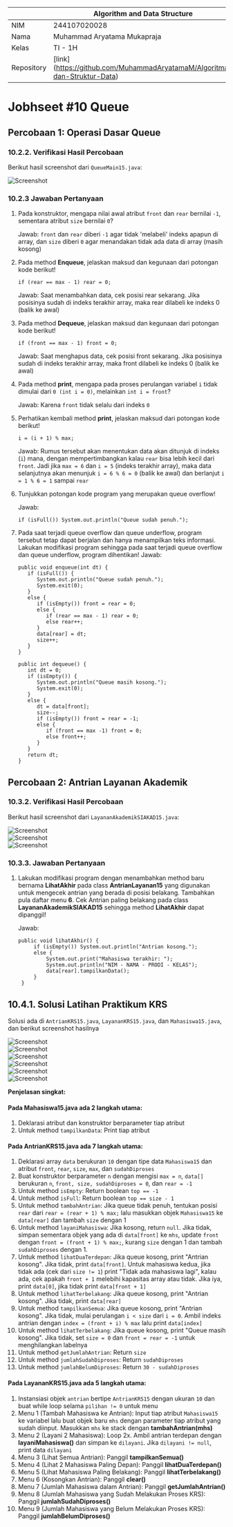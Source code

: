 |            | Algorithm and Data Structure                                              |
| ---------- | ------------------------------------------------------------------------- |
| NIM        | 244107020028                                                              |
| Nama       | Muhammad Aryatama Mukapraja                                               |
| Kelas      | TI - 1H                                                                   |
| Repository | [link] (https://github.com/MuhammadAryatamaM/Algoritma-dan-Struktur-Data) |

# Jobhseet #10 Queue

## Percobaan 1: Operasi Dasar Queue

### 10.2.2. Verifikasi Hasil Percobaan

Berikut hasil screenshot dari `QueueMain15.java`:

![Screenshot](img/1a.png)

### 10.2.3 Jawaban Pertanyaan

1. Pada konstruktor, mengapa nilai awal atribut `front` dan `rear` bernilai `-1`, sementara atribut `size` bernilai `0`? <p>
   Jawab: `front` dan `rear` diberi `-1` agar tidak 'melabeli' indeks apapun di array, dan `size` diberi `0` agar menandakan tidak ada data di array (masih kosong)
2. Pada method **Enqueue**, jelaskan maksud dan kegunaan dari potongan kode berikut! <p>
   ```
   if (rear == max - 1) rear = 0;
   ```
   Jawab: Saat menambahkan data, cek posisi rear sekarang. Jika posisinya sudah di indeks terakhir array, maka rear dilabeli ke indeks 0 (balik ke awal)
3. Pada method **Dequeue**, jelaskan maksud dan kegunaan dari potongan kode berikut!
   ```
   if (front == max - 1) front = 0;
   ```
   Jawab: Saat menghapus data, cek posisi front sekarang. Jika posisinya sudah di indeks terakhir array, maka front dilabeli ke indeks 0 (balik ke awal)
4. Pada method **print**, mengapa pada proses perulangan variabel `i` tidak dimulai dari `0 (int i = 0)`, melainkan `int i = front`? <p>
   Jawab: Karena `front` tidak selalu dari indeks `0`
5. Perhatikan kembali method **print**, jelaskan maksud dari potongan kode berikut! <p>
   ```
   i = (i + 1) % max;
   ```
   Jawab: Rumus tersebut akan menentukan data akan ditunjuk di indeks (`i`) mana, dengan mempertimbangkan kalau `rear` bisa lebih kecil dari `front`. Jadi jika `max = 6` dan `i = 5` (indeks terakhir array), maka data selanjutnya akan menunjuk `i = 6 % 6 = 0` (balik ke awal) dan berlanjut `i = 1 % 6 = 1` sampai `rear`
6. Tunjukkan potongan kode program yang merupakan queue overflow! <p>
   Jawab:

   ```
   if (isFull()) System.out.println("Queue sudah penuh.");
   ```

7. Pada saat terjadi queue overflow dan queue underflow, program tersebut tetap dapat berjalan dan hanya menampilkan teks informasi. Lakukan modifikasi program sehingga pada saat terjadi queue overflow dan queue underflow, program dihentikan!
   Jawab:

   ```
   public void enqueue(int dt) {
      if (isFull()) {
         System.out.println("Queue sudah penuh.");
         System.exit(0);
      }
      else {
         if (isEmpty()) front = rear = 0;
         else {
            if (rear == max - 1) rear = 0;
            else rear++;
         }
         data[rear] = dt;
         size++;
      }
   }

   public int dequeue() {
      int dt = 0;
      if (isEmpty()) {
         System.out.println("Queue masih kosong.");
         System.exit(0);
      }
      else {
         dt = data[front];
         size--;
         if (isEmpty()) front = rear = -1;
         else {
            if (front == max -1) front = 0;
            else front++;
         }
      }
      return dt;
   }
   ```

## Percobaan 2: Antrian Layanan Akademik

### 10.3.2. Verifikasi Hasil Percobaan

Berikut hasil screenshot dari `LayananAkademikSIAKAD15.java`:

![Screenshot](img/2a.png) <br>
![Screenshot](img/2b.png) <br>
![Screenshot](img/2c.png)

### 10.3.3. Jawaban Pertanyaan

1. Lakukan modifikasi program dengan menambahkan method baru bernama **LihatAkhir** pada class **AntrianLayanan15** yang digunakan untuk mengecek antrian yang berada di posisi belakang. Tambahkan pula daftar menu **6**. Cek Antrian paling belakang pada class **LayananAkademikSIAKAD15** sehingga method **LihatAkhir** dapat dipanggil! <p>
   Jawab:

   ```
   public void lihatAkhir() {
        if (isEmpty()) System.out.println("Antrian kosong.");
        else {
            System.out.print("Mahasiswa terakhir: ");
            System.out.println("NIM - NAMA - PRODI - KELAS");
            data[rear].tampilkanData();
        }
    }
   ```

## 10.4.1. Solusi Latihan Praktikum KRS

Solusi ada di `AntrianKRS15.java`, `LayananKRS15.java`, dan `Mahasiswa15.java`, dan berikut screenshot hasilnya

![Screenshot](img/3a.png) <br>
![Screenshot](img/3b.png) <br>
![Screenshot](img/3c.png) <br>
![Screenshot](img/3d.png) <br>
![Screenshot](img/3e.png) <br>
![Screenshot](img/3f.png)

**Penjelasan singkat:**

#### Pada Mahasiswa15.java ada 2 langkah utama:

1. Deklarasi atribut dan konstruktor berparameter tiap atribut
2. Untuk method `tampilkanData`: Print tiap atribut

#### Pada AntrianKRS15.java ada 7 langkah utama:

1. Deklarasi array `data` berukuran `10` dengan tipe data `Mahasiswa15` dan atribut `front`, `rear`, `size`, `max`, dan `sudahDiproses`
2. Buat konstruktor berparameter `n` dengan mengisi `max = n`, `data[]` berukuran `n`, `front, size, sudahDiproses = 0`, dan `rear = -1`
3. Untuk method `isEmpty`: Return boolean `top == -1`
4. Untuk method `isFull`: Return boolean `top == size - 1`
5. Untuk method `tambahAntrian`: Jika queue tidak penuh, tentukan posisi `rear` dari `rear = (rear + 1) % max;` lalu masukkan objek `Mahasiswa15` ke `data[rear]` dan tambah `size` dengan 1
6. Untuk method `layaniMahasiswa`: Jika kosong, return `null`. Jika tidak, simpan sementara objek yang ada di `data[front]` ke `mhs`, update `front` dengan `front = (front + 1) % max;`, kurang `size` dengan 1 dan tambah `sudahDiproses` dengan 1.
7. Untuk method `lihatDuaTerdepan`: Jika queue kosong, print "Antrian kosong". Jika tidak, print `data[front]`. Untuk mahasiswa kedua, jika tidak ada (cek dari `size != 1`) print "Tidak ada mahasiswa lagi", kalau ada, cek apakah `front + 1` melebihi kapasitas array atau tidak. Jika iya, print `data[0]`, jika tidak print `data[front + 1]`
8. Untuk method `lihatTerbelakang`: Jika queue kosong, print "Antrian kosong". Jika tidak, print `data[rear]`
9. Untuk method `tampilkanSemua`: Jika queue kosong, print "Antrian kosong". Jika tidak, mulai perulangan `i < size` dari `i = 0`. Ambil indeks antrian dengan `index = (front + i) % max` lalu print `data[index]`
10. Untuk method `lihatTerbelakang`: Jika queue kosong, print "Queue masih kosong". Jika tidak, set `size = 0` dan `front = rear = -1` untuk menghilangkan labelnya
11. Untuk method `getJumlahAntrian`: Return `size`
12. Untuk method `jumlahSudahDiproses`: Return `sudahDiproses`
13. Untuk method `jumlahBelumDiproses`: Return `30 - sudahDiproses`

#### Pada LayananKRS15.java ada 5 langkah utama:

1. Instansiasi objek `antrian` bertipe `AntrianKRS15` dengan ukuran `10` dan buat while loop selama `pilihan != 0` untuk menu
2. Menu 1 (Tambah Mahasiswa ke Antrian): Input tiap atribut `Mahasiswa15` ke variabel lalu buat objek baru `mhs` dengan parameter tiap atribut yang sudah diinput. Masukkan `mhs` ke stack dengan **tambahAntrian(mhs)**
3. Menu 2 (Layani 2 Mahasiswa): Loop 2x. Ambil antrian terdepan dengan **layaniMahasiswa()** dan simpan ke `dilayani`. Jika `dilayani != null`, print data `dilayani`
4. Menu 3 (Lihat Semua Antrian): Panggil **tampilkanSemua()**
5. Menu 4 (Lihat 2 Mahasiswa Paling Depan): Panggil **lihatDuaTerdepan()**
6. Menu 5 (Lihat Mahasiswa Paling Belakang): Panggil **lihatTerbelakang()**
7. Menu 6 (Kosongkan Antrian): Panggil **clear()**
8. Menu 7 (Jumlah Mahasiswa dalam Antrian): Panggil **getJumlahAntrian()**
9. Menu 8 (Jumlah Mahasiswa yang Sudah Melakukan Proses KRS): Panggil **jumlahSudahDiproses()**
10. Menu 9 (Jumlah Mahasiswa yang Belum Melakukan Proses KRS): Panggil **jumlahBelumDiproses()**
